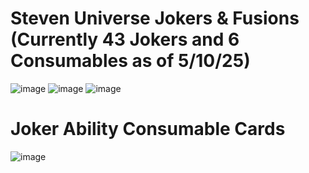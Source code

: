 # Steven Universe Jokers & Fusions (Currently 43 Jokers and 6 Consumables as of 5/10/25)
![image](https://github.com/user-attachments/assets/6ce955f4-58c1-468f-8e4f-6c74e5152c97)
![image](https://github.com/user-attachments/assets/c371629a-6033-4f36-90cd-e23de64c282d)
![image](https://github.com/user-attachments/assets/809d78f2-fc02-47de-96f9-dcf0a326b6bb)

# Joker Ability Consumable Cards
![image](https://github.com/user-attachments/assets/aba6d86c-712e-453e-9e04-d8aa44fa145b)


